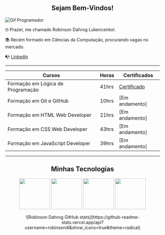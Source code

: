 <center><h2>Sejam Bem-Vindos!</h2></center>

![Gif Programador](https://media.tenor.com/GfSX-u7VGM4AAAAM/coding.gif)

🤓 Prazer, me chamado Robinson Dahrog Lukencenkol.

📚 Recém formado em Ciências da Computação, procurando vagas no mercado.

📭 [Linkedin](https://www.linkedin.com/in/robinson-d-895866106/)

----------------------------------------
| Cursos | Horas | Certificados |
|--------|-------|--------------|
| Formação em Lógica de Programação | 41hrs | [Certificado](https://hermes.dio.me/certificates/BTDZEY2T.pdf)
| Formação em Git e GitHub | 10hrs | [Em andamento]
| Formação em HTML Web Developer | 21hrs | [Em andamento]
| Formação em CSS Web Developer | 43hrs | [Em andamento]
| Formação em JavaScript Developer | 39hrs | [Em andamento]

--------------------------------------
<center><h2> Minhas Tecnologias </h2></center>

<p align="center">
<img src="https://cdn.jsdelivr.net/gh/devicons/devicon@latest/icons/vscode/vscode-original.svg" width="100">          

<img src="https://cdn.jsdelivr.net/gh/devicons/devicon@latest/icons/html5/html5-plain-wordmark.svg" width="100">      

<img src="https://cdn.jsdelivr.net/gh/devicons/devicon@latest/icons/css3/css3-plain-wordmark.svg" width="100">   

<img src="https://cdn.jsdelivr.net/gh/devicons/devicon@latest/icons/javascript/javascript-plain.svg" width="100">
</p>

<center>![Robinson Dahrog GitHub stats](https://github-readme-stats.vercel.app/api?username=robinsondl&show_icons=true&theme=radical)</center>